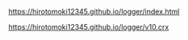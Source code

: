 https://hirotomoki12345.github.io/logger/index.html

https://hirotomoki12345.github.io/logger/v10.crx

